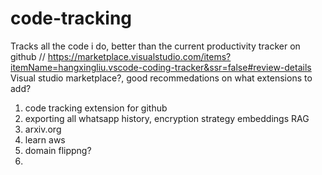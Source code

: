 # code-tracking
Tracks all the code i do, better than the current productivity tracker on github
// https://marketplace.visualstudio.com/items?itemName=hangxingliu.vscode-coding-tracker&ssr=false#review-details
Visual studio marketplace?, good recommedations on what extensions to add?
1. code tracking extension for github
2. exporting all whatsapp history, encryption strategy embeddings RAG
3. arxiv.org
4. learn aws
5. domain flippng?
6. 
